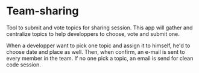 # Team-sharing

Tool to submit and vote topics for sharing session. This app will gather and centralize topics to help developpers to choose, vote and submit one.

When a developper want to pick one topic and assign it to himself, he'd to choose date and place as well. Then, when confirm, an e-mail is sent to every member in the team.
If no one pick a topic, an email is send for clean code session.
